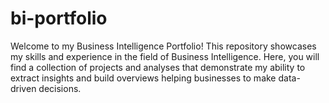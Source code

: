 # bi-portfolio
Welcome to my Business Intelligence Portfolio! This repository showcases my skills and experience in the field of Business Intelligence. Here, you will find a collection of projects and analyses that demonstrate my ability to extract insights and build overviews helping businesses to make data-driven decisions.
